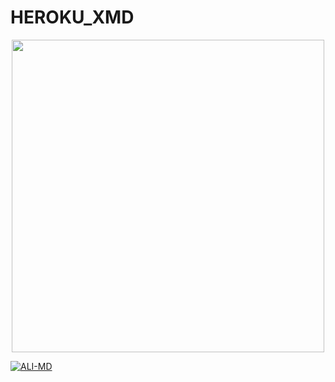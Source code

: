 # HEROKU_XMD


<p align="center"><img src="https://files.catbox.moe/aax81i.jpg" width="500"height="500" />



<a href="https://github.com/Qartde/HEROKU_XMD/fork"><img title="ALI-MD" src="https://img.shields.io/badge/FORK-HEROKU%20XMD-BOTh?color=indigo&style=for-the-badge&logo=stackshare"></a>
